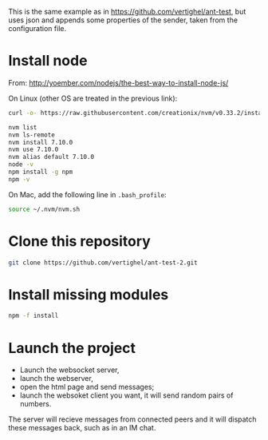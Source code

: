 This is the same example as in https://github.com/vertighel/ant-test, but uses json and appends some properties of the sender, taken from the configuration file.

# Install node

From:
http://yoember.com/nodejs/the-best-way-to-install-node-js/

On Linux (other OS are treated in the previous link):

```bash
curl -o- https://raw.githubusercontent.com/creationix/nvm/v0.33.2/install.sh | bash	

nvm list
nvm ls-remote
nvm install 7.10.0
nvm use 7.10.0
nvm alias default 7.10.0
node -v
npm install -g npm
npm -v

```

On Mac, add the following line in `.bash_profile`:

```bash
source ~/.nvm/nvm.sh
```

# Clone this repository

```bash
git clone https://github.com/vertighel/ant-test-2.git

```
# Install missing modules

```bash
npm -f install

```

# Launch the project

 - Launch the websocket server,
 - launch the webserver,
 - open the html page and send messages;
 - launch the websoket client you want, it will send random pairs of numbers.

The server will recieve messages from connected peers and it will dispatch these messages back, such as in an IM chat.
